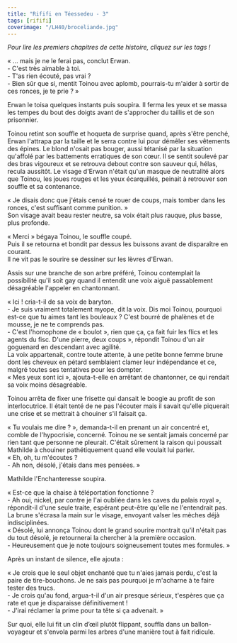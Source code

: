 ```yaml
---
title: "Rififi en Téessedeu - 3"
tags: [rififi]
coverimage: "/LH40/broceliande.jpg"
---
```


*Pour lire les premiers chapitres de cette histoire, cliquez sur les tags !*

« ... mais je ne le ferai pas, conclut Erwan.  
\- C'est très aimable à toi.  
\- T'as rien écouté, pas vrai ?  
\- Bien sûr que si, mentit Toinou avec aplomb, pourrais-tu m'aider à sortir de ces ronces, je te prie ? »  

Erwan le toisa quelques instants puis soupira. Il ferma les yeux et se massa les tempes du bout des doigts avant de s'approcher du taillis et de son prisonnier.  

Toinou retint son souffle et hoqueta de surprise quand, après s'être penché, Erwan l'attrapa par la taille et le serra contre lui pour démêler ses vêtements des épines. Le blond n'osait pas bouger, aussi tétanisé par la situation qu'affolé par les battements erratiques de son cœur. Il se sentit soulevé par des bras vigoureux et se retrouva debout contre son sauveur qui, hélas, recula aussitôt. Le visage d'Erwan n'était qu'un masque de neutralité alors que Toinou, les joues rouges et les yeux écarquillés, peinait à retrouver son souffle et sa contenance.

« Je disais donc que j'étais censé te rouer de coups, mais tomber dans les ronces, c'est suffisant comme punition. »  
Son visage avait beau rester neutre, sa voix était plus rauque, plus basse, plus profonde.  

« Merci » bégaya Toinou, le souffle coupé.  
Puis il se retourna et bondit par dessus les buissons avant de disparaître en courant.  
Il ne vit pas le sourire se dessiner sur les lèvres d'Erwan.

Assis sur une branche de son arbre préféré, Toinou contemplait la possibilité qu'il soit gay quand il entendit une voix aiguë passablement désagréable l'appeler en chantonnant.  

« Ici ! cria-t-il de sa voix de baryton.  
\- Je suis vraiment totalement myope, dit la voix. Dis moi Toinou, pourquoi est-ce que tu aimes tant les bouleaux ? C'est bourré de phalènes et de mousse, je ne te comprends pas.  
\- C'est l'homophone de « boulot », rien que ça, ça fait fuir les flics et les agents du fisc. D'une pierre, deux coups », répondit Toinou d'un air goguenard en descendant avec agilité.  
La voix appartenait, contre toute attente, à une petite bonne femme brune dont les cheveux en pétard semblaient clamer leur indépendance et ce, malgré toutes ses tentatives pour les dompter.  
« Mes yeux sont ici », ajouta-t-elle en arrêtant de chantonner, ce qui rendait sa voix moins désagréable.  

Toinou arrêta de fixer une frisette qui dansait le boogie au profit de son interlocutrice. Il était tenté de ne pas l'écouter mais il savait qu'elle piquerait une crise et se mettrait à chouiner s'il faisait ça.  

« Tu voulais me dire ? », demanda-t-il en prenant un air concentré et, comble de l'hypocrisie, concerné. Toinou ne se sentait jamais concerné par rien tant que personne ne pleurait. C'était sûrement la raison qui poussait Mathilde à chouiner pathétiquement quand elle voulait lui parler.  
« Eh, oh, tu m'écoutes ?  
\- Ah non, désolé, j'étais dans mes pensées. »  

Mathilde l'Enchanteresse soupira.  

« Est-ce que la chaise à téléportation fonctionne ?  
\- Ah oui, nickel, par contre je l'ai oubliée dans les caves du palais royal », répondit-il d'une seule traite, espérant peut-être qu'elle ne l'entendrait pas.  
La brune s'écrasa la main sur le visage, envoyant valser les mèches déjà indisciplinées.  
« Désolé, lui annonça Toinou dont le grand sourire montrait qu'il n'était pas du tout désolé, je retournerai la chercher à la première occasion.  
\- Heureusement que je note toujours soigneusement toutes mes formules. »  

Après un instant de silence, elle ajouta :  

« Je crois que le seul objet enchanté que tu n'aies jamais perdu, c'est la paire de tire-bouchons. Je ne sais pas pourquoi je m'acharne à te faire tester des trucs.  
\- Je crois qu'au fond, argua-t-il d'un air presque sérieux, t'espères que ça rate et que je disparaisse définitivement !  
\- J'irai réclamer la prime pour ta tête si ça advenait. »  

Sur quoi, elle lui fit un clin d’œil plutôt flippant, souffla dans un ballon-voyageur et s'envola parmi les arbres d'une manière tout à fait ridicule.
